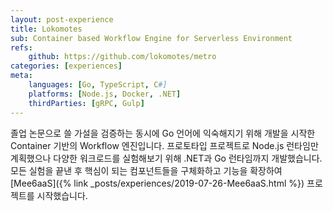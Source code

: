 ```yaml
---
layout: post-experience
title: Lokomotes
sub: Container based Workflow Engine for Serverless Environment
refs:
    github: https://github.com/lokomotes/metro
categories: [experiences]
meta:
    languages: [Go, TypeScript, C#]
    platforms: [Node.js, Docker, .NET]
    thirdParties: [gRPC, Gulp]
---
```

졸업 논문으로 쓸 가설을 검증하는 동시에 Go 언어에 익숙해지기 위해 개발을 시작한 Container 기반의 Workflow 엔진입니다. 프로토타입 프로젝트로 Node.js 런타임만 계획했으나 다양한 워크로드를 실험해보기 위해 .NET과 Go 런타임까지 개발했습니다. 모든 실험을 끝낸 후 핵심이 되는 컴포넌트들을 구체화하고 기능을 확장하여 [Mee6aaS]({% link _posts/experiences/2019-07-26-Mee6aaS.html %}) 프로젝트를 시작했습니다.